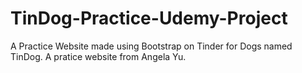 # TinDog-Practice-Udemy-Project
A Practice Website made using Bootstrap on Tinder for Dogs named TinDog. A pratice website from Angela Yu.
